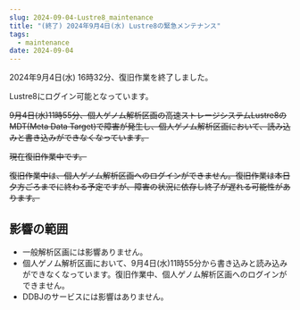 ```yaml
---
slug: 2024-09-04-Lustre8_maintenance
title: "(終了) 2024年9月4日(水) Lustre8の緊急メンテナンス"
tags:
  - maintenance
date: 2024-09-04
---
```




2024年9月4日(水) 16時32分、復旧作業を終了しました。

Lustre8にログイン可能となっています。

~~9月4日(水)11時55分、個人ゲノム解析区画の高速ストレージシステムLustre8のMDT(Meta Data Target)で障害が発生し、個人ゲノム解析区画において、読み込みと書き込みができなくなっています。~~

<!-- truncate -->

~~現在復旧作業中です。~~

~~復旧作業中は、個人ゲノム解析区画へのログインができません。復旧作業は本日夕方ごろまでに終わる予定ですが、障害の状況に依存し終了が遅れる可能性があります。~~


## 影響の範囲

- 一般解析区画には影響ありません。
- 個人ゲノム解析区画において、9月4日(水)11時55分から書き込みと読み込みができなくなっています。復旧作業中、個人ゲノム解析区画へのログインができません。
- DDBJのサービスには影響はありません。
